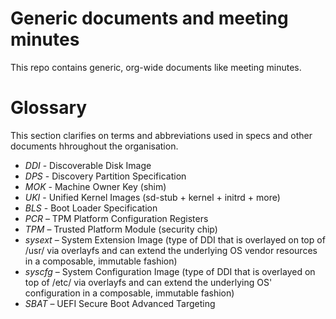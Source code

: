 # Generic documents and meeting minutes

This repo contains generic, org-wide documents like meeting minutes.

# Glossary

This section clarifies on terms and abbreviations used in specs and other documents hhroughout the organisation.

- *DDI* - Discoverable Disk Image
- *DPS* - Discovery Partition Specification
- *MOK* - Machine Owner Key (shim)
- *UKI* - Unified Kernel Images (sd-stub + kernel + initrd + more)
- *BLS* - Boot Loader Specification
- *PCR* – TPM Platform Configuration Registers
- *TPM* – Trusted Platform Module (security chip)
- *sysext* – System Extension Image (type of DDI that is overlayed on top of /usr/ via overlayfs and can extend the underlying OS vendor resources in a composable, immutable fashion)
- *syscfg* – System Configuration Image (type of DDI that is overlayed on top of /etc/ via overlayfs and can extend the underlying OS' configuration in a composable, immutable fashion)
- *SBAT* – UEFI Secure Boot Advanced Targeting
